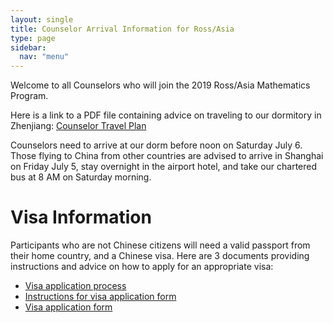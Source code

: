 ```yaml
---
layout: single
title: Counselor Arrival Information for Ross/Asia
type: page
sidebar:
  nav: "menu"
---
```


Welcome to all Counselors who will join the 2019 Ross/Asia Mathematics
Program.

Here is a link to a PDF file containing advice on traveling to our
dormitory in Zhenjiang: [Counselor Travel Plan](counselor-travel-plan.pdf)

Counselors need to arrive at our dorm before noon on Saturday July
6.    Those flying to China from other countries are advised to arrive
in Shanghai on Friday July 5, stay overnight in the airport hotel, and
take our chartered bus at 8 AM on Saturday morning.

# Visa Information

Participants who are not Chinese citizens will need a valid passport 
from their home country, and a Chinese visa. Here are 3 documents 
providing instructions and advice on how to apply for an appropriate visa:

- [Visa application process](https://rossprogram.org/arrival/asia/visa-application-process.pdf)
- [Instructions for visa application form](instructions-for-visa-application-form.pdf)
- [Visa application form](visa-application-form.pdf)

